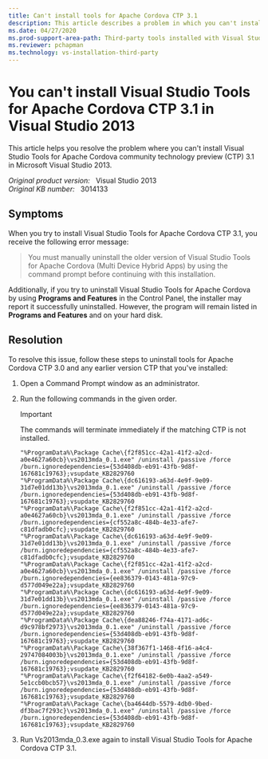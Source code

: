 ```yaml
---
title: Can't install tools for Apache Cordova CTP 3.1
description: This article describes a problem in which you can't install Visual Studio Tools for Apache Cordova CTP 3.1 in Visual Studio 2013.
ms.date: 04/27/2020
ms.prod-support-area-path: Third-party tools installed with Visual Studio
ms.reviewer: pchapman
ms.technology: vs-installation-third-party
---
```

# You can't install Visual Studio Tools for Apache Cordova CTP 3.1 in Visual Studio 2013

This article helps you resolve the problem where you can't install Visual Studio Tools for Apache Cordova community technology preview (CTP) 3.1 in Microsoft Visual Studio 2013.

_Original product version:_ &nbsp; Visual Studio 2013  
_Original KB number:_ &nbsp; 3014133

## Symptoms

When you try to install Visual Studio Tools for Apache Cordova CTP 3.1, you receive the following error message:

> You must manually uninstall the older version of Visual Studio Tools for Apache Cordova (Multi Device Hybrid Apps) by using the command prompt before continuing with this installation.

Additionally, if you try to uninstall Visual Studio Tools for Apache Cordova by using **Programs and Features** in the Control Panel, the installer may report it successfully uninstalled. However, the program will remain listed in **Programs and Features** and on your hard disk.

## Resolution

To resolve this issue, follow these steps to uninstall tools for Apache Cordova CTP 3.0 and any earlier version CTP that you've installed:

1. Open a Command Prompt window as an administrator.
2. Run the following commands in the given order.

    > [!IMPORTANT]
    > The commands will terminate immediately if the matching CTP is not installed.

    ```console
    "%ProgramData%\Package Cache\{f2f851cc-42a1-41f2-a2cd-a0e4627a60cb}\vs2013mda_0.1.exe" /uninstall /passive /force /burn.ignoredependencies={53d408db-eb91-43fb-9d8f-167681c19763};vsupdate_KB2829760
    "%ProgramData%\Package Cache\{dc616193-a63d-4e9f-9e09-31d7e01dd13b}\vs2013mda_0.1.exe" /uninstall /passive /force /burn.ignoredependencies={53d408db-eb91-43fb-9d8f-167681c19763};vsupdate_KB2829760
    "%ProgramData%\Package Cache\{f2f851cc-42a1-41f2-a2cd-a0e4627a60cb}\vs2013mda_0.1.exe" /uninstall /passive /force /burn.ignoredependencies={cf552a8c-484b-4e33-afe7-c81dfadb0cfc};vsupdate_KB2829760
    "%ProgramData%\Package Cache\{dc616193-a63d-4e9f-9e09-31d7e01dd13b}\vs2013mda_0.1.exe" /uninstall /passive /force /burn.ignoredependencies={cf552a8c-484b-4e33-afe7-c81dfadb0cfc};vsupdate_KB2829760
    "%ProgramData%\Package Cache\{f2f851cc-42a1-41f2-a2cd-a0e4627a60cb}\vs2013mda_0.1.exe" /uninstall /passive /force /burn.ignoredependencies={ee836379-0143-481a-97c9-d577d049e22a};vsupdate_KB2829760
    "%ProgramData%\Package Cache\{dc616193-a63d-4e9f-9e09-31d7e01dd13b}\vs2013mda_0.1.exe" /uninstall /passive /force /burn.ignoredependencies={ee836379-0143-481a-97c9-d577d049e22a};vsupdate_KB2829760
    "%ProgramData%\Package Cache\{dea88246-f74a-4171-ad6c-d9c978bf2973}\vs2013mda_0.1.exe" /uninstall /passive /force /burn.ignoredependencies={53d408db-eb91-43fb-9d8f-167681c19763};vsupdate_KB2829760
    "%ProgramData%\Package Cache\{38f367f1-1468-4f16-a4c4-29747084003b}\vs2013mda_0.1.exe" /uninstall /passive /force /burn.ignoredependencies={53d408db-eb91-43fb-9d8f-167681c19763};vsupdate_KB2829760
    "%ProgramData%\Package Cache\{f2f64182-6e0b-4aa2-a549-5e1ccb0bcb57}\vs2013mda_0.1.exe" /uninstall /passive /force /burn.ignoredependencies={53d408db-eb91-43fb-9d8f-167681c19763};vsupdate_KB2829760
    "%ProgramData%\Package Cache\{ba4644db-5579-4db0-9bed-df3bac7f293c}\vs2013mda_0.1.exe" /uninstall /passive /force /burn.ignoredependencies={53d408db-eb91-43fb-9d8f-167681c19763};vsupdate_KB2829760
    ```

3. Run Vs2013mda_0.3.exe again to install Visual Studio Tools for Apache Cordova CTP 3.1.
